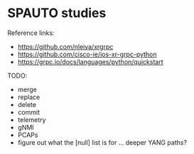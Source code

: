 # SPAUTO studies

Reference links:
  - https://github.com/nleiva/xrgrpc
  - https://github.com/cisco-ie/ios-xr-grpc-python
  - https://grpc.io/docs/languages/python/quickstart

TODO:
  - merge
  - replace
  - delete
  - commit
  - telemetry
  - gNMI
  - PCAPs
  - figure out what the [null] list is for ... deeper YANG paths?
